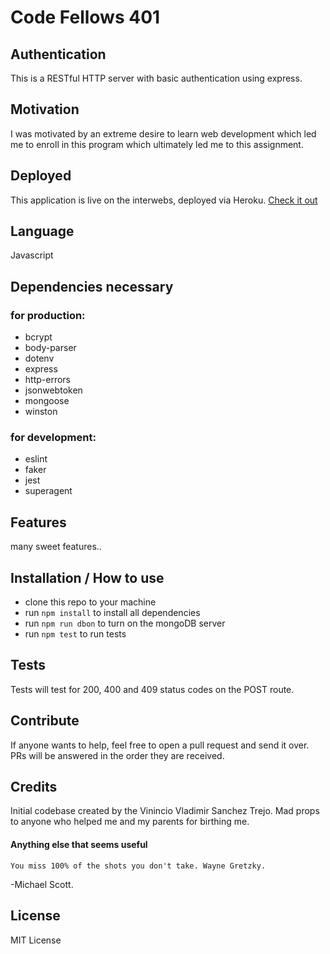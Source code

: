 # Code Fellows 401
## Authentication
This is a RESTful HTTP server with basic authentication using express.  

## Motivation
I was motivated by an extreme desire to learn web development which led me to enroll in this program which ultimately led me to this assignment. 

## Deployed
This application is live on the interwebs, deployed via Heroku. [Check it out](https://super-fun-lab21.herokuapp.com) 

## Language
Javascript

## Dependencies necessary 
### for production: 
- bcrypt
- body-parser
- dotenv
- express
- http-errors
- jsonwebtoken
- mongoose
- winston
### for development: 
- eslint
- faker
- jest 
- superagent

## Features
many sweet features.. 


## Installation / How to use
- clone this repo to your machine
- run `npm install` to install all dependencies
- run `npm run dbon` to turn on the mongoDB server
- run `npm test` to run tests

## Tests
Tests will test for 200, 400 and 409 status codes on the POST route.

## Contribute
If anyone wants to help, feel free to open a pull request and send it over. PRs will be answered in the order they are received. 

## Credits
Initial codebase created by the Vinincio Vladimir Sanchez Trejo. 
Mad props to anyone who helped me and my parents for birthing me.

#### Anything else that seems useful
```You miss 100% of the shots you don't take. Wayne Gretzky.``` 

-Michael Scott.  

## License
MIT License